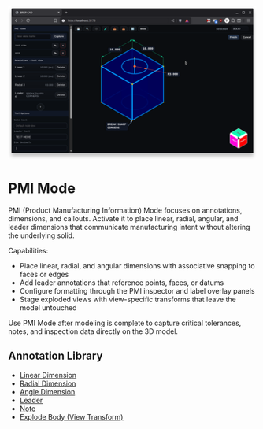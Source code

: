 ![PMI Mode](../PMI.png)

# PMI Mode

PMI (Product Manufacturing Information) Mode focuses on annotations, dimensions, and callouts. Activate it to place linear, radial, angular, and leader dimensions that communicate manufacturing intent without altering the underlying solid.

Capabilities:
- Place linear, radial, and angular dimensions with associative snapping to faces or edges
- Add leader annotations that reference points, faces, or datums
- Configure formatting through the PMI inspector and label overlay panels
- Stage exploded views with view-specific transforms that leave the model untouched

Use PMI Mode after modeling is complete to capture critical tolerances, notes, and inspection data directly on the 3D model.

## Annotation Library

- [Linear Dimension](../pmi-annotations/linear-dimension.md)
- [Radial Dimension](../pmi-annotations/radial-dimension.md)
- [Angle Dimension](../pmi-annotations/angle-dimension.md)
- [Leader](../pmi-annotations/leader.md)
- [Note](../pmi-annotations/note.md)
- [Explode Body (View Transform)](../pmi-annotations/explode-body.md)
